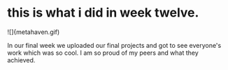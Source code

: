 # this is what i did in week twelve.

![]{metahaven.gif)

In our final week we uploaded our final projects and got to see everyone's work which was so cool. I am so proud of my peers and what they achieved.  
